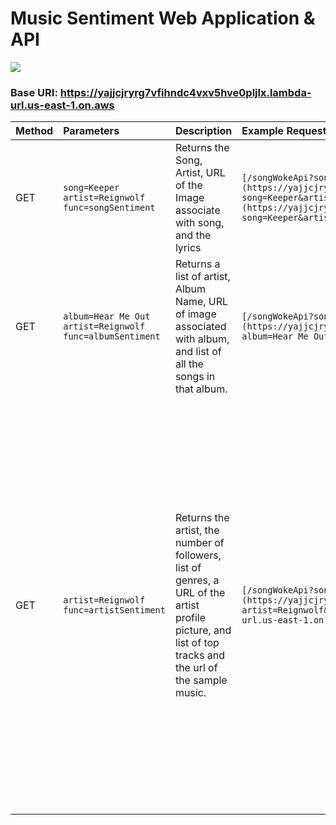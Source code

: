 # Music Sentiment Web Application & API

<img src="https://lennoxanderson.com/portfolio/MusicApp.png" />

### Base URI: https://yajjcjryrg7vfihndc4vxv5hve0pljlx.lambda-url.us-east-1.on.aws


| Method | Parameters                                   | Description                                                         | Example Request                                                                      | Expected Output                                          |
| :----- | :-------------------------------------------- | :------------------------------------------------------------------ | :----------------------------------------------------------------------------------- | :------------------------------------------------------- |
| GET    | `song=Keeper artist=Reignwolf func=songSentiment` | Returns the Song, Artist, URL of the Image associate with song, and the lyrics | `[/songWokeApi?song=Keeper&artist=Reignwolf&func=songSentiment](https://yajjcjryrg7vfihndc4vxv5hve0pljlx.lambda-url.us-east-1.on.aws/songWokeApi?song=Keeper&artist=Reignwolf&func=songSentiment)](https://yajjcjryrg7vfihndc4vxv5hve0pljlx.lambda-url.us-east-1.on.aws/songWokeApi?song=Keeper&artist=Reignwolf&func=songSentiment)` |  ['Keeper', 'Reignwolf', 'https://i.scdn.co/image/ab67616d0000b2733d7eddd9401e833c32809674', "Keeper LyricsLate night\nWhat's your intention?\nGot a bible to swear on\nNot satisfied, oh temptation\nOh no, hold on\n\nI'm a keeper baby\nHonestly\nAll my life, all my days, always\nI'm a keeper baby\nHonestly\nAll my life, all my days, always\n\nSurvive on your footsteps\nJust a cold call away\nYour light, blinding me\nLike a goldmine, unfound\n\nI'm a keeper baby\nHonestly\nAll my life, all my days, always\nI'm a keeper baby\nHonestly\nAll my life, all my days, alwaysYou might also likeEmbed"]    |
| GET    | `album=Hear Me Out artist=Reignwolf func=albumSentiment` | Returns a list of artist, Album Name, URL of image associated with album, and list of all the songs in that album.                | `[/songWokeApi?song=Imagine&artist=John+Lennon&func=currentWokeLevel](https://yajjcjryrg7vfihndc4vxv5hve0pljlx.lambda-url.us-east-1.on.aws/songWokeApi?album=Hear Me Out&artist=Reignwolf&func=albumSentiment)`                                    | [['Reignwolf'], 'Hear Me Out', 'https://i.scdn.co/image/ab67616d0000b2733d7eddd9401e833c32809674', ['Black and Red', 'Alligator', 'Over & Over', "Wanna Don't Wanna", 'Ritual', 'Keeper', 'Son of a Gun', 'I Want You', 'Fools Gold', 'Wolf River']] |
| GET    | `artist=Reignwolf func=artistSentiment` | Returns the artist, the number of followers, list of genres, a URL of the artist profile picture, and list of top tracks and the url of the sample music. | `[/songWokeApi?song=Imagine&artist=John+Lennon&func=wokeSentiment](https://yajjcjryrg7vfihndc4vxv5hve0pljlx.lambda-url.us-east-1.on.aws/songWokeApi?artist=Reignwolf&func=artistSentiment)https://yajjcjryrg7vfihndc4vxv5hve0pljlx.lambda-url.us-east-1.on.aws/songWokeApi?artist=Reignwolf&func=artistSentiment` | ['Reignwolf', 181881, ['modern alternative rock', 'modern blues rock', 'modern hard rock', 'saskatchewan indie'], 'https://i.scdn.co/image/ab6761610000e5eb7f175bbba247341a5620d7f8', ['Keeper', 'https://p.scdn.co/mp3-preview/888de5e54918cbd6d315abed42e3c9a5b4417003?cid=fc5e07f18cd74c7581d593b7d5790e3d'], ['Fools Gold', 'https://p.scdn.co/mp3-preview/3a9a2ded94c91db990231d63b8cb5db9f9fae39f?cid=fc5e07f18cd74c7581d593b7d5790e3d'], ['Black and Red', 'https://p.scdn.co/mp3-preview/5d654c0d52fa1f2c3d8921249001517084d0d4a0?cid=fc5e07f18cd74c7581d593b7d5790e3d'], ['Wolf River', 'https://p.scdn.co/mp3-preview/9df3553f3e96df200654953f406bd66491df9136?cid=fc5e07f18cd74c7581d593b7d5790e3d'], ["Wanna Don't Wanna", 'https://p.scdn.co/mp3-preview/da89361bc1d8d6374e230f8599586f2f0e6d415f?cid=fc5e07f18cd74c7581d593b7d5790e3d'], ['I Want You', 'https://p.scdn.co/mp3-preview/b7eb66a2135627dee817ca4a1d95b59317d94479?cid=fc5e07f18cd74c7581d593b7d5790e3d'], ['Are You Satisfied?', 'https://p.scdn.co/mp3-preview/34310d3ecb473d43c63fc5fdee61b6d0eb04ce29?cid=fc5e07f18cd74c7581d593b7d5790e3d'], ['Ritual', 'https://p.scdn.co/mp3-preview/937012d4512b0a31aeda7a6c5d4d714c344e79da?cid=fc5e07f18cd74c7581d593b7d5790e3d'], ['Over & Over', 'https://p.scdn.co/mp3-preview/134119364cefde63a6da4d7da5cac3f1b89d89aa?cid=fc5e07f18cd74c7581d593b7d5790e3d'], ['Alligator', 'https://p.scdn.co/mp3-preview/eaabae90bf98534cfac3ae02dcef09bc793bad91?cid=fc5e07f18cd74c7581d593b7d5790e3d']] |



